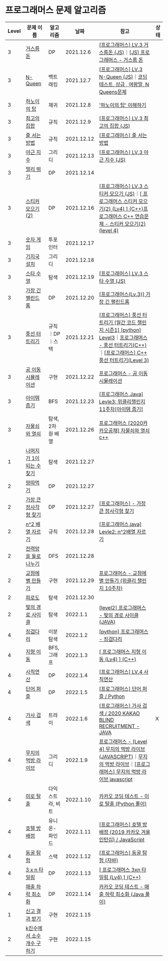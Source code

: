 # 프로그래머스 문제 알고리즘

|Level|문제 이름|알고리즘|날짜|참고|상태|
|---|---|---|---|---|---|
|3|[거스름돈](https://programmers.co.kr/learn/courses/30/lessons/12907)|DP|2021.12.6|[[프로그래머스] LV.3 거스름돈 (JS)](https://velog.io/@longroadhome/%ED%94%84%EB%A1%9C%EA%B7%B8%EB%9E%98%EB%A8%B8%EC%8A%A4-LV.3-%EA%B1%B0%EC%8A%A4%EB%A6%84%EB%8F%88-JS)｜[[JS] 프로그래머스 - 거스름 돈](https://taesung1993.tistory.com/74)|
|3|[N-Queen](https://programmers.co.kr/learn/courses/30/lessons/12952)|백트래킹|2021.12.7|[[프로그래머스] LV.3 N-Queen (JS)](https://velog.io/@longroadhome/%ED%94%84%EB%A1%9C%EA%B7%B8%EB%9E%98%EB%A8%B8%EC%8A%A4-LV.3-%EC%B5%9C%EA%B3%A0%EC%9D%98-%EC%A7%91%ED%95%A9-JS-2xs6gra3)｜[코딩테스트, 상급 , 여왕말, N Queens문제](https://www.youtube.com/watch?v=gcuZ_VGIcn4&t=3s)|
|3|[하노이의 탑](https://programmers.co.kr/learn/courses/30/lessons/12946)|재귀|2021.12.8|['하노이의 탑' 이해하기](https://shoark7.github.io/programming/algorithm/tower-of-hanoi)|
|3|[최고의 집합](https://programmers.co.kr/learn/courses/30/lessons/12938)|규칙|2021.12.9|[[프로그래머스] LV.3 최고의 집합 (JS)](https://velog.io/@longroadhome/%ED%94%84%EB%A1%9C%EA%B7%B8%EB%9E%98%EB%A8%B8%EC%8A%A4-LV.3-%EC%B5%9C%EA%B3%A0%EC%9D%98-%EC%A7%91%ED%95%A9-JS)|
|3|[줄 서는 방법](https://programmers.co.kr/learn/courses/30/lessons/12936)|규칙|2021.12.12|[[프로그래머스] 줄 서는 방법](https://m.blog.naver.com/PostView.naver?isHttpsRedirect=true&blogId=jwyoon25&logNo=221347789536)|
|3|[야근 지수](https://programmers.co.kr/learn/courses/30/lessons/12927)|그리디|2021.12.13|[[프로그래머스] LV.3 야근 지수 (JS)](https://velog.io/@longroadhome/%ED%94%84%EB%A1%9C%EA%B7%B8%EB%9E%98%EB%A8%B8%EC%8A%A4-LV.3-%EC%95%BC%EA%B7%BC-%EC%A7%80%EC%88%98-JS)|
|3|[멀리 뛰기](https://programmers.co.kr/learn/courses/30/lessons/12914)|DP|2021.12.14||
|3|[스티커 모으기(2)](https://programmers.co.kr/learn/courses/30/lessons/12971)|DP|2021.12.16|[[프로그래머스] LV.3 스티커 모으기 (JS)](https://velog.io/@longroadhome/%ED%94%84%EB%A1%9C%EA%B7%B8%EB%9E%98%EB%A8%B8%EC%8A%A4-LV.3-%EC%8A%A4%ED%8B%B0%EC%BB%A4-%EB%AA%A8%EC%9C%BC%EA%B8%B0-JS)｜[[ 프로그래머스 스티커 모으기(2) (Lv4) ] (C++)](https://yabmoons.tistory.com/485)[프로그래머스 C++ 연습문제 - 스티커 모으기(2) (level 4)](https://hwan-shell.tistory.com/265)
|3|[숫자 게임](https://programmers.co.kr/learn/courses/30/lessons/12987)|투포인터|2021.12.17||
|3|[기지국 설치](https://programmers.co.kr/learn/courses/30/lessons/12979)|그리디|2021.12.18||
|3|[스타 수열](https://programmers.co.kr/learn/courses/30/lessons/70130)|탐색|2021.12.19|[[프로그래머스] LV.3 스타 수열 (JS)](https://velog.io/@longroadhome/%ED%94%84%EB%A1%9C%EA%B7%B8%EB%9E%98%EB%A8%B8%EC%8A%A4-LV.3-%EC%8A%A4%ED%83%80-%EC%88%98%EC%97%B4-JS)|
|3|[가장 긴 팰린드롬](https://programmers.co.kr/learn/courses/30/lessons/12904)|DP|2021.12.20|[[프로그래머스(Lv.3)] 가장 긴 팰린드롬](https://velog.io/@sa833591/%EA%B0%80%EC%9E%A5-%EA%B8%B4-%ED%8C%B0%EB%A6%B0%EB%93%9C%EB%A1%AC-%ED%94%84%EB%A1%9C%EA%B7%B8%EB%9E%98%EB%A8%B8%EC%8A%A4-Lv.3)|
|3|[풍선 터트리기](https://programmers.co.kr/learn/courses/30/lessons/68646)|규칙｜DP｜스택|2021.12.21|[[프로그래머스] 풍선 터트리기 [월간 코드 챌린지 시즌1] [python] Level3](https://coding-lks.tistory.com/44)｜[프로그래머스 - 풍선 터트리기(C++)](https://velog.io/@woga1999/%ED%94%84%EB%A1%9C%EA%B7%B8%EB%9E%98%EB%A8%B8%EC%8A%A4-%ED%92%8D%EC%84%A0-%ED%84%B0%ED%8A%B8%EB%A6%AC%EA%B8%B0C)｜[[프로그래머스] C++ 풍선 터트리기(Level 3)](https://hwan-shell.tistory.com/323)|
|3|[공 이동 시뮬레이션](https://programmers.co.kr/learn/courses/30/lessons/87391)|구현|2021.12.22|[프로그래머스 - 공 이동 시뮬레이션](https://velog.io/@gkak1121/%ED%94%84%EB%A1%9C%EA%B7%B8%EB%9E%98%EB%A8%B8%EC%8A%A4-%EA%B3%B5-%EC%9D%B4%EB%8F%99-%EC%8B%9C%EB%AE%AC%EB%A0%88%EC%9D%B4%EC%85%98)|
|3|[아이템 줍기](https://programmers.co.kr/learn/courses/30/lessons/87694)|BFS|2021.12.23|[[프로그래머스,Java] Levle3: 위클리챌린지 11주차[아이템 줍기]](https://taehoung0102.tistory.com/95)|
|3|[자물쇠와 열쇠](https://programmers.co.kr/learn/courses/30/lessons/60059)|탐색, 2차원 배열|2021.12.26|[프로그래머스 [2020카카오공채] 자물쇠와 열쇠 c++](https://regularmember.tistory.com/186)|
|1|[나머지가 1이 되는 수 찾기](https://programmers.co.kr/learn/courses/30/lessons/87389)|탐색|2021.12.27||
|2|[땅따먹기](https://programmers.co.kr/learn/courses/30/lessons/12913)|DP|2021.12.27||
|2|[가장 큰 정사각형 찾기](https://programmers.co.kr/learn/courses/30/lessons/12905)|DP|2021.12.27|[[프로그래머스] - 가장 큰 정사각형 찾기](https://soobarkbar.tistory.com/164)|
|2|[n^2 배열 자르기](https://programmers.co.kr/learn/courses/30/lessons/87390)|규칙|2021.12.28|[[프로그래머스,java] Levle2: n^2배열 자르기](https://taehoung0102.tistory.com/entry/%ED%94%84%EB%A1%9C%EA%B7%B8%EB%9E%98%EB%A8%B8%EC%8A%A4java-Levle2-n2%EB%B0%B0%EC%97%B4-%EC%9E%90%EB%A5%B4%EA%B8%B0)|
|2|[전력망을 둘로 나누기](https://programmers.co.kr/learn/courses/30/lessons/86971)|DFS|2021.12.28||
|2|[교점에 별 만들기](https://programmers.co.kr/learn/courses/30/lessons/87377)|구현|2021.12.29|[프로그래머스 - 교점에 별 만들기 (위클리 챌린지 10주차)](https://velog.io/@front/%ED%94%84%EB%A1%9C%EA%B7%B8%EB%9E%98%EB%A8%B8%EC%8A%A4-%EA%B5%90%EC%A0%90%EC%97%90-%EB%B3%84-%EB%A7%8C%EB%93%A4%EA%B8%B0-%EC%9C%84%ED%81%B4%EB%A6%AC-%EC%B1%8C%EB%A6%B0%EC%A7%80-10%EC%A3%BC%EC%B0%A8)|
|2|[피로도](https://programmers.co.kr/learn/courses/30/lessons/87946)|탐색|2021.12.30||
|2|[빛의 경로 사이클](https://programmers.co.kr/learn/courses/30/lessons/86052)|탐색|2022.1.1|[[level2] 프로그래머스 - 빛의 경로 사이클(JAVA)](https://jisunshine.tistory.com/175)|
|4|[징검다리](https://programmers.co.kr/learn/courses/30/lessons/43236)|이분 탐색|2022.1.2|[[python] 프로그래머스 - 징검다리](https://deok2kim.tistory.com/122)|
|4|[지형 이동](https://programmers.co.kr/learn/courses/30/lessons/62050)|BFS, 그래프|2022.1.3|[[ 프로그래머스 지형 이동 (Lv4) ] (C++)](https://yabmoons.tistory.com/470)|
|4|[사칙연산](https://programmers.co.kr/learn/courses/30/lessons/1843)|DP|2022.1.4|[[프로그래머스] LV.4 사칙연산](https://velog.io/@longroadhome/%ED%94%84%EB%A1%9C%EA%B7%B8%EB%9E%98%EB%A8%B8%EC%8A%A4-LV.4-%EC%82%AC%EC%B9%99%EC%97%B0%EC%82%B0)|
|4|[단어 퍼즐](https://programmers.co.kr/learn/courses/30/lessons/12983)|DP|2022.1.5|[[프로그래머스] 단어 퍼즐 / Python](https://dev-note-97.tistory.com/177)|
|4|[가사 검색](https://programmers.co.kr/learn/courses/30/lessons/60060)|트라이|2022.1.6|[[프로그래머스] 가사 검색 / 2020 KAKAO BLIND RECRUITMENT - JAVA](https://girawhale.tistory.com/110)|X|
|4|[무지의 먹방 라이브](https://programmers.co.kr/learn/courses/30/lessons/42891)|그리디|2022.1.9|[프로그래머스 - [Level 4] 무지의 먹방 라이브(JAVASCRIPT)](https://gwang920.github.io/algorithm/progreammers-2-42891/)｜[무지의 먹방 라이브](https://velog.io/@cckn/%EB%AC%B4%EC%A7%80%EC%9D%98-%EB%A8%B9%EB%B0%A9-%EB%9D%BC%EC%9D%B4%EB%B8%8C)｜[[프로그래머스] 무지의 먹방 라이브 javascript](https://akh95123.blogspot.com/2019/09/javascript.html)||
|4|[미로 탈출](https://programmers.co.kr/learn/courses/30/lessons/81304)|다익스트라, 비트|2022.1.10|[카카오 코딩 테스트 - 미로 탈출 (Python 풀이)](https://www.youtube.com/watch?v=MaVaofAobXw)||
|4|[호텔 방 배정](https://programmers.co.kr/learn/courses/30/lessons/64063)|유니온-파인드|2022.1.11|[[프로그래머스] 호텔 방 배정 (2019 카카오 겨울 인턴십) / JavaScript](https://leego.tistory.com/entry/%ED%94%84%EB%A1%9C%EA%B7%B8%EB%9E%98%EB%A8%B8%EC%8A%A4-%ED%98%B8%ED%85%94-%EB%B0%A9-%EB%B0%B0%EC%A0%95-2019-%EC%B9%B4%EC%B9%B4%EC%98%A4-%EA%B2%A8%EC%9A%B8-%EC%9D%B8%ED%84%B4%EC%8B%AD-JavaScript)||
|4|[동굴 탐험](https://programmers.co.kr/learn/courses/30/lessons/67260)|스택|2022.1.12|[[프로그래머스] 동굴 탐험 (자바)](https://jellyinghead.tistory.com/41)||
|4|[3 x n 타일링](https://programmers.co.kr/learn/courses/30/lessons/12902)|DP|2022.1.13|[[ 프로그래머스 3xn 타일링 (Lv4) ] (C++)](https://yabmoons.tistory.com/471)||
|4|[매출 하락 최소화](https://programmers.co.kr/learn/courses/30/lessons/72416)|DP|2022.1.14|[카카오 코딩 테스트 - 매출 하락 최소화 (Java 풀이)](https://www.youtube.com/watch?v=4zzYYmnt74s)||
|1|[신고 결과 받기](https://programmers.co.kr/learn/courses/30/lessons/92334)|구현|2022.1.15|||
|2|[k진수에서 소수 개수 구하기](https://programmers.co.kr/learn/courses/30/lessons/92335)|구현|2022.1.15|||
